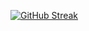 
<img src="https://komarev.com/ghpvc/?username=scolear&style=flat-square&color=blue" alt=""/>

[![GitHub Streak](http://github-readme-streak-stats.herokuapp.com?user=scolear&theme=dark&background=000000)](https://git.io/streak-stats)

<!--
**scolear/scolear** is a ✨ _special_ ✨ repository because its `README.md` (this file) appears on your GitHub profile.

Here are some ideas to get you started:

- 🔭 I’m currently working on ...
- 🌱 I’m currently learning ...
- 👯 I’m looking to collaborate on ...
- 🤔 I’m looking for help with ...
- 💬 Ask me about ...
- 📫 How to reach me: ...
- 😄 Pronouns: ...
- ⚡ Fun fact: ...
-->
